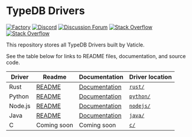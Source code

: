 # TypeDB Drivers

[![Factory](https://factory.vaticle.com/api/status/vaticle/typedb-driver/badge.svg)](https://factory.vaticle.com/vaticle/typedb-driver)
[![Discord](https://img.shields.io/discord/665254494820368395?color=7389D8&label=chat&logo=discord&logoColor=ffffff)](https://vaticle.com/discord)
[![Discussion Forum](https://img.shields.io/discourse/https/forum.typedb.com/topics.svg)](https://forum.typedb.com)
[![Stack Overflow](https://img.shields.io/badge/stackoverflow-typedb-796de3.svg)](https://stackoverflow.com/questions/tagged/typedb)
[![Stack Overflow](https://img.shields.io/badge/stackoverflow-typeql-3dce8c.svg)](https://stackoverflow.com/questions/tagged/typeql)

This repository stores all TypeDB Drivers built by Vaticle.

See the table below for links to README files, documentation, and source code.

| Driver  | Readme | Documentation                                                                 | Driver location                                                               |
|---------|--------|-------------------------------------------------------------------------------|-------------------------------------------------------------------------------|
| Rust | [README](https://github.com/vaticle/typedb-driver/tree/development/rust/README.md) | [Documentation](https://typedb.com/docs/clients/rust-driver)       | [`rust/`](https://github.com/vaticle/typedb-driver/tree/development/rust)     |
| Python | [README](https://github.com/vaticle/typedb-driver/tree/development/python/README.md) | [Documentation](https://typedb.com/docs/clients/python-driver)   | [`python/`](https://github.com/vaticle/typedb-driver/tree/development/python) |
| Node.js | [README](https://github.com/vaticle/typedb-driver/tree/development/nodejs/README.md) | [Documentation](https://typedb.com/docs/clients/nodejs-driver) | [`nodejs/`](https://github.com/vaticle/typedb-driver/tree/development/nodejs) |
| Java | [README](https://github.com/vaticle/typedb-driver/tree/development/java/README.md) | [Documentation](https://typedb.com/docs/clients/java-driver)       | [`java/`](https://github.com/vaticle/typedb-driver/tree/development/java)     |
| C | Coming soon | Coming soon                                                                   | [`c/`](https://github.com/vaticle/typedb-driver/tree/development/c)   |
